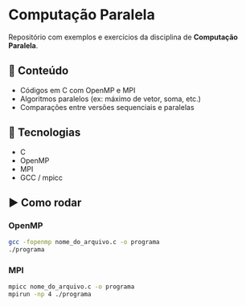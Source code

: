 # Computação Paralela

Repositório com exemplos e exercícios da disciplina de **Computação Paralela**.

## 📁 Conteúdo

- Códigos em C com OpenMP e MPI
- Algoritmos paralelos (ex: máximo de vetor, soma, etc.)
- Comparações entre versões sequenciais e paralelas

## 🚀 Tecnologias

- C
- OpenMP
- MPI
- GCC / mpicc

## ▶️ Como rodar

### OpenMP

```bash
gcc -fopenmp nome_do_arquivo.c -o programa
./programa
```

### MPI
```bash
mpicc nome_do_arquivo.c -o programa
mpirun -np 4 ./programa
```

